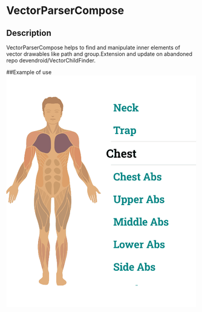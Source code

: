 # VectorParserCompose

## Description
VectorParserCompose helps to find and manipulate inner elements of vector drawables like path and group.Extension and update on abandoned repo devendroid/VectorChildFinder.

##Example of use
![trainning_logger](/Animation.gif)

